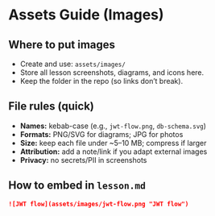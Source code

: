 # Assets Guide (Images)

## Where to put images
- Create and use: `assets/images/`
- Store all lesson screenshots, diagrams, and icons here.
- Keep the folder in the repo (so links don’t break).

## File rules (quick)
- **Names:** kebab-case (e.g., `jwt-flow.png`, `db-schema.svg`)
- **Formats:** PNG/SVG for diagrams; JPG for photos
- **Size:** keep each file under ~5–10 MB; compress if larger
- **Attribution:** add a note/link if you adapt external images
- **Privacy:** no secrets/PII in screenshots

## How to embed in `lesson.md`
```md
![JWT flow](assets/images/jwt-flow.png "JWT flow")
